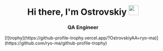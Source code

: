 <h1 align="center">Hi there, I'm Ostrovskiy</a> 
<img src="https://github.com/blackcater/blackcater/raw/main/images/Hi.gif" height="32"/></h1>
<h3 align="center">QA Engineer</h3>
[![trophy](https://github-profile-trophy.vercel.app/?OstrovskiyAA=ryo-ma)](https://github.com/ryo-ma/github-profile-trophy)
